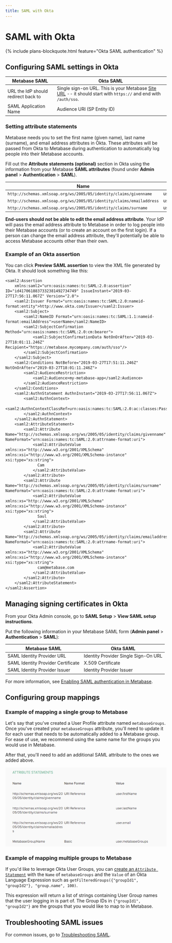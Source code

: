 ```yaml
---
title: SAML with Okta
---
```


# SAML with Okta

{% include plans-blockquote.html feature="Okta SAML authentication" %}

## Configuring SAML settings in Okta

| Metabase SAML                       | Okta SAML                                                                                                                    |
| ----------------------------------- | ---------------------------------------------------------------------------------------------------------------------------- |
| URL the IdP should redirect back to | Single sign-on URL. This is your Metabase [Site URL][site-url] -- it should start with `https://` and end with `/auth/sso`.  |
| SAML Application Name               | Audience URI (SP Entity ID)                                                                                                  |

### Setting attribute statements

Metabase needs you to set the first name (given name), last name (surname), and email address attributes in Okta. These attributes will be passed from Okta to Metabase during authentication to automatically log people into their Metabase accounts.

Fill out the **Attribute statements (optional)** section in Okta using the information from your Metabase **SAML attributes** (found under **Admin panel** > **Authentication** > **SAML**).

| Name                                                                 | Value          |
| -------------------------------------------------------------------- | -------------- |
| `http://schemas.xmlsoap.org/ws/2005/05/identity/claims/givenname`    | user.firstName |
| `http://schemas.xmlsoap.org/ws/2005/05/identity/claims/emailaddress` | user.email     |
| `http://schemas.xmlsoap.org/ws/2005/05/identity/claims/surname`      | user.lastName  |

**End-users should not be able to edit the email address attribute**. Your IdP will pass the email address attribute to Metabase in order to log people into their Metabase accounts (or to create an account on the first login). If a person can change the email address attribute, they'll potentially be able to access Metabase accounts other than their own.

### Example of an Okta assertion

You can click **Preview SAML assertion** to view the XML file generated by Okta. It should look something like this:

```
<saml2:Assertion
    xmlns:saml2="urn:oasis:names:tc:SAML:2.0:assertion" ID="id4170618837332381492734749" IssueInstant="2019-03-27T17:56:11.067Z" Version="2.0">
    <saml2:Issuer Format="urn:oasis:names:tc:SAML:2.0:nameid-format:entity">http://www.okta.com/Issuer</saml2:Issuer>
    <saml2:Subject>
        <saml2:NameID Format="urn:oasis:names:tc:SAML:1.1:nameid-format:emailAddress">userName</saml2:NameID>
        <saml2:SubjectConfirmation Method="urn:oasis:names:tc:SAML:2.0:cm:bearer">
            <saml2:SubjectConfirmationData NotOnOrAfter="2019-03-27T18:01:11.246Z" Recipient="https://metabase.mycompany.com/auth/sso"/>
        </saml2:SubjectConfirmation>
    </saml2:Subject>
    <saml2:Conditions NotBefore="2019-03-27T17:51:11.246Z" NotOnOrAfter="2019-03-27T18:01:11.246Z">
        <saml2:AudienceRestriction>
            <saml2:Audience>my-metabase-app</saml2:Audience>
        </saml2:AudienceRestriction>
    </saml2:Conditions>
    <saml2:AuthnStatement AuthnInstant="2019-03-27T17:56:11.067Z">
        <saml2:AuthnContext>
            <saml2:AuthnContextClassRef>urn:oasis:names:tc:SAML:2.0:ac:classes:PasswordProtectedTransport</saml2:AuthnContextClassRef>
        </saml2:AuthnContext>
    </saml2:AuthnStatement>
    <saml2:AttributeStatement>
        <saml2:Attribute Name="http://schemas.xmlsoap.org/ws/2005/05/identity/claims/givenname" NameFormat="urn:oasis:names:tc:SAML:2.0:attrname-format:uri">
            <saml2:AttributeValue xmlns:xs="http://www.w3.org/2001/XMLSchema" xmlns:xsi="http://www.w3.org/2001/XMLSchema-instance" xsi:type="xs:string">
              Cam
            </saml2:AttributeValue>
        </saml2:Attribute>
        <saml2:Attribute Name="http://schemas.xmlsoap.org/ws/2005/05/identity/claims/surname" NameFormat="urn:oasis:names:tc:SAML:2.0:attrname-format:uri">
            <saml2:AttributeValue xmlns:xs="http://www.w3.org/2001/XMLSchema" xmlns:xsi="http://www.w3.org/2001/XMLSchema-instance" xsi:type="xs:string">
              Saul
            </saml2:AttributeValue>
        </saml2:Attribute>
        <saml2:Attribute Name="http://schemas.xmlsoap.org/ws/2005/05/identity/claims/emailaddress" NameFormat="urn:oasis:names:tc:SAML:2.0:attrname-format:uri">
            <saml2:AttributeValue xmlns:xs="http://www.w3.org/2001/XMLSchema" xmlns:xsi="http://www.w3.org/2001/XMLSchema-instance" xsi:type="xs:string">
              cam@metabase.com
            </saml2:AttributeValue>
        </saml2:Attribute>
    </saml2:AttributeStatement>
</saml2:Assertion>
```

## Managing signing certificates in Okta

From your Okta Admin console, go to **SAML Setup** > **View SAML setup instructions**.

Put the following information in your Metabase SAML form (**Admin panel** > **Authentication** > **SAML**):

| Metabase SAML                       | Okta SAML                              |
| ----------------------------------- | -------------------------------------- |
| SAML Identity Provider URL          | Identity Provider Single Sign-On URL   |
| SAML Identity Provider Certificate  | X.509 Certificate                      |
| SAML Identity Provider Issuer       | Identity Provider Issuer               |

For more information, see [Enabling SAML authentication in Metabase][enabling-saml-in-metabase].

## Configuring group mappings

### Example of mapping a single group to Metabase

Let's say that you've created a User Profile attribute named `metabaseGroups`. Once you've created your `metabaseGroups` attribute, you'll need to update it for each user that needs to be automatically added to a Metabase group. For ease of use, we recommend using the same name for the groups you would use in Metabase.

After that, you'll need to add an additional SAML attribute to the ones we added above.

![Group attribute](images/saml-group-attribute.png)

### Example of mapping multiple groups to Metabase

If you'd like to leverage Okta User Groups, you can [create an `Attribute Statement`][okta-create-attribute-statement] with the `Name` of `metabaseGroups` and the `Value` of an Okta Language Expression such as `getFilteredGroups({"groupId1", "groupId2"}, "group.name", 100)`.

This expression will return a list of strings containing User Group names that the user logging in is part of. The Group IDs in `{"groupId1", "groupId2"}` are the groups that you would like to map to in Metabase.

## Troubleshooting SAML issues

For common issues, go to [Troubleshooting SAML][troubleshooting-saml].

[enabling-saml-in-metabase]: ./authenticating-with-saml.md#enabling-saml-authentication-in-metabase
[okta-saml-docs]: https:/help.okta.com/en-us/Content/Topics/Apps/Apps_App_Integration_Wizard_SAML.htm
[okta-create-attribute-statement]: https://support.okta.com/help/s/article/How-to-define-and-configure-a-custom-SAML-attribute-statement
[saml-doc]: ./authenticating-with-saml.md
[site-url]: ../configuring-metabase/settings.md#site-url
[troubleshooting-saml]: ../troubleshooting-guide/saml.md
